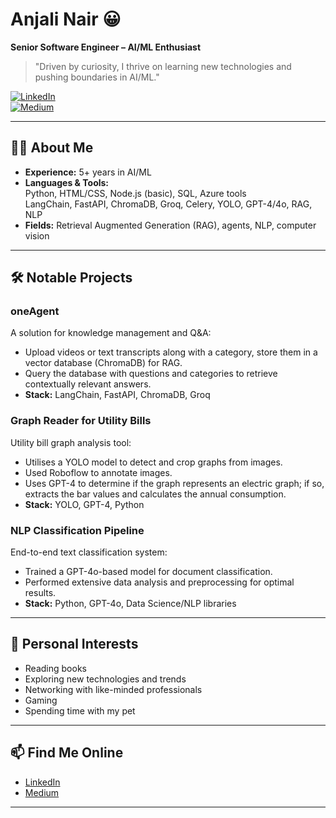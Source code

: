 # Anjali Nair 😀

**Senior Software Engineer – AI/ML Enthusiast**

> "Driven by curiosity, I thrive on learning new technologies and pushing boundaries in AI/ML."

[![LinkedIn](https://img.shields.io/badge/LinkedIn-Anjali%20Nair-blue)](https://www.linkedin.com/in/anjali-nair-3b3b26159/)  
[![Medium](https://img.shields.io/badge/Medium-@anjali_santosh_nair-black)](https://medium.com/@anjali_santosh_nair/)

---

## 👩‍💻 About Me

- **Experience:** 5+ years in AI/ML
- **Languages & Tools:**  
  Python, HTML/CSS, Node.js (basic), SQL, Azure tools  
  LangChain, FastAPI, ChromaDB, Groq, Celery, YOLO, GPT-4/4o, RAG, NLP
- **Fields:** Retrieval Augmented Generation (RAG), agents, NLP, computer vision

---

## 🛠️ Notable Projects

### oneAgent
A solution for knowledge management and Q&A:
- Upload videos or text transcripts along with a category, store them in a vector database (ChromaDB) for RAG.
- Query the database with questions and categories to retrieve contextually relevant answers.
- **Stack:** LangChain, FastAPI, ChromaDB, Groq

### Graph Reader for Utility Bills
Utility bill graph analysis tool:
- Utilises a YOLO model to detect and crop graphs from images.
- Used Roboflow to annotate images.
- Uses GPT-4 to determine if the graph represents an electric graph; if so, extracts the bar values and calculates the annual consumption.
- **Stack:** YOLO, GPT-4, Python

### NLP Classification Pipeline
End-to-end text classification system:
- Trained a GPT-4o-based model for document classification.
- Performed extensive data analysis and preprocessing for optimal results.
- **Stack:** Python, GPT-4o, Data Science/NLP libraries

---

## 🌱 Personal Interests

- Reading books 
- Exploring new technologies and trends
- Networking with like-minded professionals
- Gaming
- Spending time with my pet

---

## 📫 Find Me Online

- [LinkedIn](https://www.linkedin.com/in/anjali-nair-3b3b26159/)
- [Medium](https://medium.com/@anjali_santosh_nair/)

---
